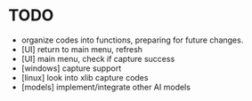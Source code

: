 # TODO
- organize codes into functions, preparing for future changes.
- [UI] return to main menu, refresh
- [UI] main menu, check if capture success
- [windows] capture support
- [linux] look into xlib capture codes
- [models] implement/integrate other AI models
